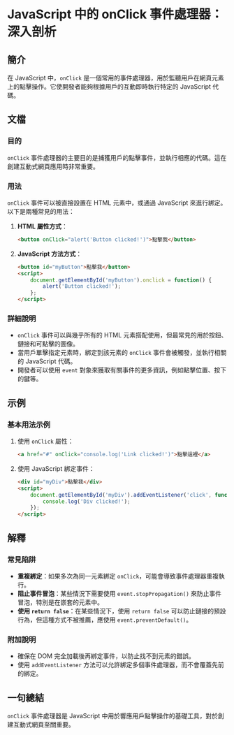 <!--
Meta Description: # JavaScript 中的 onClick 事件處理器：深入剖析 ## 簡介 在 JavaScript 中，`onClick` 是一個常用的事件處理器，用於監聽用戶在網頁元素上的點擊操作。它使開發者能夠根據用戶的互動即時執行特定的 JavaScript 代碼。 ## 文檔 ### 目的 `onC...
Meta Keywords: onclick, javascript, html, button, clicked
-->

# JavaScript 中的 onClick 事件處理器：深入剖析

## 簡介
在 JavaScript 中，`onClick` 是一個常用的事件處理器，用於監聽用戶在網頁元素上的點擊操作。它使開發者能夠根據用戶的互動即時執行特定的 JavaScript 代碼。

## 文檔
### 目的
`onClick` 事件處理器的主要目的是捕獲用戶的點擊事件，並執行相應的代碼。這在創建互動式網頁應用時非常重要。

### 用法
`onClick` 事件可以被直接設置在 HTML 元素中，或通過 JavaScript 來進行綁定。以下是兩種常見的用法：

1. **HTML 屬性方式**：
   ```html
   <button onClick="alert('Button clicked!')">點擊我</button>
   ```

2. **JavaScript 方法方式**：
   ```html
   <button id="myButton">點擊我</button>
   <script>
       document.getElementById('myButton').onclick = function() {
           alert('Button clicked!');
       };
   </script>
   ```

### 詳細說明
- `onClick` 事件可以與幾乎所有的 HTML 元素搭配使用，但最常見的用於按鈕、鏈接和可點擊的圖像。
- 當用戶單擊指定元素時，綁定到該元素的 `onClick` 事件會被觸發，並執行相關的 JavaScript 代碼。
- 開發者可以使用 `event` 對象來獲取有關事件的更多資訊，例如點擊位置、按下的鍵等。

## 示例
### 基本用法示例
1. 使用 `onClick` 屬性：
   ```html
   <a href="#" onClick="console.log('Link clicked!')">點擊這裡</a>
   ```

2. 使用 JavaScript 綁定事件：
   ```html
   <div id="myDiv">點擊我</div>
   <script>
       document.getElementById('myDiv').addEventListener('click', function() {
           console.log('Div clicked!');
       });
   </script>
   ```

## 解釋
### 常見陷阱
- **重複綁定**：如果多次為同一元素綁定 `onClick`，可能會導致事件處理器重複執行。
- **阻止事件冒泡**：某些情況下需要使用 `event.stopPropagation()` 來防止事件冒泡，特別是在嵌套的元素中。
- **使用 `return false`**：在某些情況下，使用 `return false` 可以防止鏈接的預設行為，但這種方式不被推薦，應使用 `event.preventDefault()`。

### 附加說明
- 確保在 DOM 完全加載後再綁定事件，以防止找不到元素的錯誤。
- 使用 `addEventListener` 方法可以允許綁定多個事件處理器，而不會覆蓋先前的綁定。

## 一句總結
`onClick` 事件處理器是 JavaScript 中用於響應用戶點擊操作的基礎工具，對於創建互動式網頁至關重要。